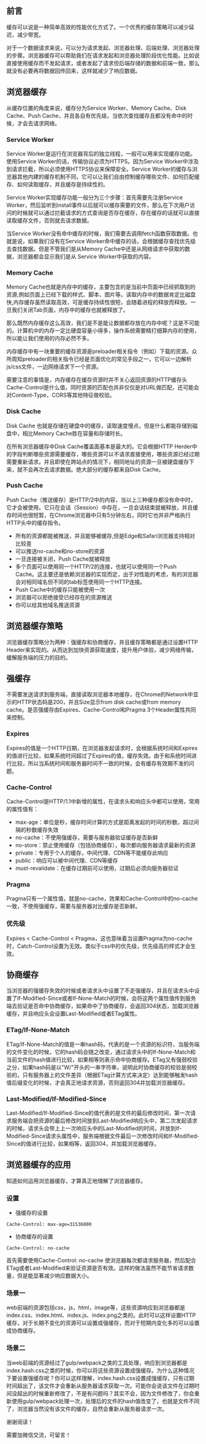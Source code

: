 ## 前言

缓存可以说是一种简单高效的性能优化方式了。一个优秀的缓存策略可以减少延迟，减少带宽。

对于一个数据请求来说，可以分为请求发起、浏览器处理、后端处理、浏览器处理的步骤。浏览器缓存可以帮助我们在请求发起和浏览器处理阶段优化性能。比如说直接使用缓存而不发起请求，或者发起了请求但后端存储的数据和前端一致，那么就没有必要再将数据回传回来，这样就减少了响应数据。

## 浏览器缓存

从缓存位置的角度来说，缓存分为Service Worker、Memory Cache、Disk Cache、Push Cache，并且各自有优先级，当依次查找缓存且都没有命中的时候，才会去请求网络。

### Service Worker

Service Worker是运行在浏览器背后的独立线程，一般可以用来实现缓存功能。使用Service Worker的话，传输协议必须为HTTPS。因为Service Worker中涉及到请求拦截，所以必须使用HTTPS协议来保障安全。Service Worker的缓存与浏览器其他内建的缓存机制不同，它可以让我们自由控制缓存哪些文件、如何匹配缓存、如何读取缓存，并且缓存是持续性的。

Service Worker实现缓存功能一般分为三个步骤：首先需要先注册Service Worker，然后监听到install事件以后就可以缓存需要的文件，那么在下次用户访问的时候就可以通过拦截请求的方式查询是否存在缓存，存在缓存的话就可以直接读取缓存文件，否则就去请求数据。

当Service Worker没有命中缓存的时候，我们需要去调用fetch函数获取数据。也就是说，如果我们没有在Service Worker命中缓存的话，会根据缓存查找优先级去查找数据。但是不管我们是从Memory Cache中还是从网络请求中获取的数据，浏览器都会显示我们是从 Service Worker中获取的内容。

### Memory Cache

Memory Cache也就是内存中的缓存，主要包含的是当前中页面中已经抓取到的资源,例如页面上已经下载的样式、脚本、图片等。读取内存中的数据肯定比磁盘快,内存缓存虽然读取高效，可是缓存持续性很短，会随着进程的释放而释放。一旦我们关闭Tab页面，内存中的缓存也就被释放了。

那么既然内存缓存这么高效，我们是不是能让数据都存放在内存中呢？这是不可能的。计算机中的内存一定比硬盘容量小得多，操作系统需要精打细算内存的使用，所以能让我们使用的内存必然不多。

内存缓存中有一块重要的缓存资源是preloader相关指令（例如<link rel="prefetch">）下载的资源。众所周知preloader的相关指令已经是页面优化的常见手段之一，它可以一边解析js/css文件，一边网络请求下一个资源。

需要注意的事情是，内存缓存在缓存资源时并不关心返回资源的HTTP缓存头Cache-Control是什么值，同时资源的匹配也并非仅仅是对URL做匹配，还可能会对Content-Type，CORS等其他特征做校验。

### Disk Cache

Disk Cache 也就是存储在硬盘中的缓存，读取速度慢点，但是什么都能存储到磁盘中，相比Memory Cache胜在容量和存储时长。

在所有浏览器缓存中Disk Cache覆盖面基本是最大的。它会根据HTTP Herder中的字段判断哪些资源需要缓存，哪些资源可以不请求直接使用，哪些资源已经过期需要重新请求。并且即使在跨站点的情况下，相同地址的资源一旦被硬盘缓存下来，就不会再次去请求数据。绝大部分的缓存都来自Disk Cache。

### Push Cache

Push Cache（推送缓存）是HTTP/2中的内容，当以上三种缓存都没有命中时，它才会被使用。它只在会话（Session）中存在，一旦会话结束就被释放，并且缓存时间也很短暂，在Chrome浏览器中只有5分钟左右，同时它也并非严格执行HTTP头中的缓存指令。

+ 所有的资源都能被推送，并且能够被缓存,但是Edge和Safari浏览器支持相对比较差
+ 可以推送no-cache和no-store的资源
+ 一旦连接被关闭，Push Cache就被释放
+ 多个页面可以使用同一个HTTP/2的连接，也就可以使用同一个Push Cache。这主要还是依赖浏览器的实现而定，出于对性能的考虑，有的浏览器会对相同域名但不同的tab标签使用同一个HTTP连接。
+ Push Cache中的缓存只能被使用一次
+ 浏览器可以拒绝接受已经存在的资源推送
+ 你可以给其他域名推送资源

## 浏览器缓存策略

浏览器缓存策略分为两种：强缓存和协商缓存，并且缓存策略都是通过设置HTTP Header来实现的。从而达到加快资源获取速度，提升用户体验，减少网络传输，缓解服务端的压力的目的。

## 强缓存

不需要发送请求到服务端，直接读取浏览器本地缓存，在Chrome的Network中显示的HTTP状态码是200，并且Size显示from disk cache或from memory cache。是否强缓存由Expires、Cache-Control和Pragma 3个Header属性共同来控制。

### Expires

Expires的值是一个HTTP日期，在浏览器发起请求时，会根据系统时间和Expires的值进行比较，如果系统时间超过了Expires的值，缓存失效。由于和系统时间进行比较，所以当系统时间和服务器时间不一致的时候，会有缓存有效期不准的问题。

### Cache-Control

Cache-Control是HTTP/1.1中新增的属性，在请求头和响应头中都可以使用，常用的属性值有：

+ max-age：单位是秒，缓存时间计算的方式是距离发起的时间的秒数，超过间隔的秒数缓存失效
+ no-cache：不使用强缓存，需要与服务器验证缓存是否新鲜
+ no-store：禁止使用缓存（包括协商缓存），每次都向服务器请求最新的资源
+ private：专用于个人的缓存，中间代理、CDN等不能缓存此响应
+ public：响应可以被中间代理、CDN等缓存
+ must-revalidate：在缓存过期前可以使用，过期后必须向服务器验证

### Pragma

Pragma只有一个属性值，就是no-cache，效果和Cache-Control中的no-cache一致，不使用强缓存，需要与服务器对比缓存是否新鲜。

### 优先级

Expires < Cache-Control < Pragma，这也意味着当设置Pragma为no-cache时，Catch-Control设置为无效。类似于css中的优先级，优先级高的样式才会生效。

## 协商缓存

当浏览器的强缓存失效的时候或者请求头中设置了不走强缓存，并且在请求头中设置了If-Modified-Since或者If-None-Match的时候，会将这两个属性值传到服务端去验证是否命中协商缓存，如果命中了协商缓存，会返回304状态，加载浏览器缓存，并且响应头会设置Last-Modified或者ETag属性。

### ETag/If-None-Match

ETag/If-None-Match的值是一串hash码，代表的是一个资源的标识符，当服务端的文件变化的时候，它的hash码会随之改变，通过请求头中的If-None-Match和当前文件的hash值进行比较，如果相等则表示命中协商缓存。ETag又有强弱校验之分，如果hash码是以"W/"开头的一串字符串，说明此时协商缓存的校验是弱校验的，只有服务器上的文件差异（根据ETag计算方式来决定）达到能够触发hash值后缀变化的时候，才会真正地请求资源，否则返回304并加载浏览器缓存。

### Last-Modified/If-Modified-Since

Last-Modified/If-Modified-Since的值代表的是文件的最后修改时间，第一次请求服务端会把资源的最后修改时间放到Last-Modified响应头中，第二次发起请求的时候，请求头会带上上一次响应头中的Last-Modified的时间，并放到If-Modified-Since请求头属性中，服务端根据文件最后一次修改时间和If-Modified-Since的值进行比较，如果相等，返回304，并加载浏览器缓存。

## 浏览器缓存的应用

知道如何运用浏览器缓存，才算真正地理解了浏览器缓存。

### 设置

+ 强缓存的设置

```
Cache-Control: max-age=31536000
```

+ 协商缓存的设置

```
Cache-Control: no-cache
```

首先需要使用Cache-Control: no-cache 使浏览器每次都请求服务器，然后配合ETag或者Last-Modified来验证资源是否有效。这样的做法虽然不能节省请求数量，但是能显著减少响应数据大小。

### 场景一

web前端的资源包括css，js，html，image等，这些资源响应到浏览器都是index.css、index.html、index.js、index.png之类的。此时可以这样设置HTTP缓存，对于长期不变化的资源可以设置成强缓存，而对于短期内变化多的可以设置成协商缓存。

### 场景二

当web前端的资源经过了gulp/webpack之类的工具处理，响应到浏览器都是index.hash.css之类的时候，你可以将这些资源设置成强缓存。为什么这种情况下要设置强缓存呢？你可以这样理解，index.hash.css设置成强缓存，只有过期时间超出了，该文件才会重新从服务器请求获取一次。可能你会说该文件在过期时间没超出的时候重新修改了，不是有问题吗？其实不会，因为文件修改了，你会重新使用gulp/webpack处理一次，处理后的文件的hash值改变了，也就是文件不同了，浏览器当然没有该文件的缓存，自然会重新从服务器请求一次。

谢谢阅读！

需要加微信交流，可留言！